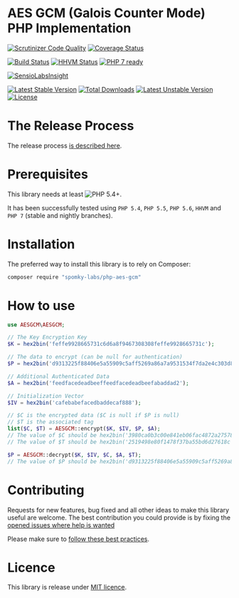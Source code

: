 AES GCM (Galois Counter Mode) PHP Implementation
====================================================

[![Scrutinizer Code Quality](https://scrutinizer-ci.com/g/Spomky-Labs/php-aes-gcm/badges/quality-score.png?b=master)](https://scrutinizer-ci.com/g/Spomky-Labs/php-aes-gcm/?branch=master)
[![Coverage Status](https://coveralls.io/repos/github/Spomky-Labs/php-aes-gcm/badge.svg?branch=master)](https://coveralls.io/github/Spomky-Labs/php-aes-gcm?branch=master)

[![Build Status](https://travis-ci.org/Spomky-Labs/php-aes-gcm.svg?branch=master)](https://travis-ci.org/Spomky-Labs/php-aes-gcm)
[![HHVM Status](http://hhvm.h4cc.de/badge/spomky-labs/php-aes-gcm.svg)](http://hhvm.h4cc.de/package/spomky-labs/php-aes-gcm)
[![PHP 7 ready](http://php7ready.timesplinter.ch/Spomky-Labs/php-aes-gcm/badge.svg)](https://travis-ci.org/Spomky-Labs/php-aes-gcm)

[![SensioLabsInsight](https://insight.sensiolabs.com/projects/1460711c-d11d-486c-a73a-8290d3e03460/big.png)](https://insight.sensiolabs.com/projects/1460711c-d11d-486c-a73a-8290d3e03460)

[![Latest Stable Version](https://poser.pugx.org/Spomky-Labs/php-aes-gcm/v/stable.png)](https://packagist.org/packages/Spomky-Labs/php-aes-gcm)
[![Total Downloads](https://poser.pugx.org/Spomky-Labs/php-aes-gcm/downloads.png)](https://packagist.org/packages/Spomky-Labs/php-aes-gcm)
[![Latest Unstable Version](https://poser.pugx.org/Spomky-Labs/php-aes-gcm/v/unstable.png)](https://packagist.org/packages/Spomky-Labs/php-aes-gcm)
[![License](https://poser.pugx.org/Spomky-Labs/php-aes-gcm/license.png)](https://packagist.org/packages/Spomky-Labs/php-aes-gcm)


# The Release Process

The release process [is described here](doc/Release.md).

# Prerequisites

This library needs at least ![PHP 5.4+](https://img.shields.io/badge/PHP-5.4%2B-ff69b4.svg).

It has been successfully tested using `PHP 5.4`, `PHP 5.5`, `PHP 5.6`, `HHVM` and `PHP 7` (stable and nightly branches).

# Installation

The preferred way to install this library is to rely on Composer:

```sh
composer require "spomky-labs/php-aes-gcm"
```

# How to use

```php
use AESGCM\AESGCM;

// The Key Encryption Key
$K = hex2bin('feffe9928665731c6d6a8f9467308308feffe9928665731c');

// The data to encrypt (can be null for authentication)
$P = hex2bin('d9313225f88406e5a55909c5aff5269a86a7a9531534f7da2e4c303d8a318a721c3c0c95956809532fcf0e2449a6b525b16aedf5aa0de657ba637b39');

// Additional Authenticated Data
$A = hex2bin('feedfacedeadbeeffeedfacedeadbeefabaddad2');

// Initialization Vector
$IV = hex2bin('cafebabefacedbaddecaf888');

// $C is the encrypted data ($C is null if $P is null)
// $T is the associated tag
list($C, $T) = AESGCM::encrypt($K, $IV, $P, $A);
// The value of $C should be hex2bin('3980ca0b3c00e841eb06fac4872a2757859e1ceaa6efd984628593b40ca1e19c7d773d00c144c525ac619d18c84a3f4718e2448b2fe324d9ccda2710')
// The value of $T should be hex2bin('2519498e80f1478f37ba55bd6d27618c')

$P = AESGCM::decrypt($K, $IV, $C, $A, $T);
// The value of $P should be hex2bin('d9313225f88406e5a55909c5aff5269a86a7a9531534f7da2e4c303d8a318a721c3c0c95956809532fcf0e2449a6b525b16aedf5aa0de657ba637b39')
```

# Contributing

Requests for new features, bug fixed and all other ideas to make this library useful are welcome. The best contribution you could provide is by fixing the [opened issues where help is wanted](https://github.com/Spomky-Labs/oauth2-server-library/issues?q=is%3Aissue+is%3Aopen+label%3A%22help+wanted%22)

Please make sure to [follow these best practices](doc/Contributing.md).

# Licence

This library is release under [MIT licence](LICENSE).
